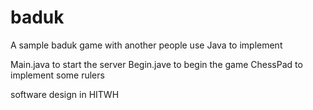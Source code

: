 # baduk
A sample baduk game with another people
use Java to implement

Main.java to start the server
Begin.jave to begin the game
ChessPad to implement some rulers

software design in HITWH

